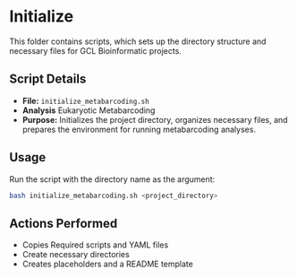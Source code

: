 # Initialize

This folder contains scripts, which sets up the directory structure and necessary files for GCL Bioinformatic projects.

## Script Details

- **File:** `initialize_metabarcoding.sh`
- **Analysis** Eukaryotic Metabarcoding
- **Purpose:** Initializes the project directory, organizes necessary files, and prepares the environment for running metabarcoding analyses.

## Usage
Run the script with the directory name as the argument:
```bash
bash initialize_metabarcoding.sh <project_directory>
```

## Actions Performed
- Copies Required scripts and YAML files
- Create necessary directories
- Creates placeholders and a README template